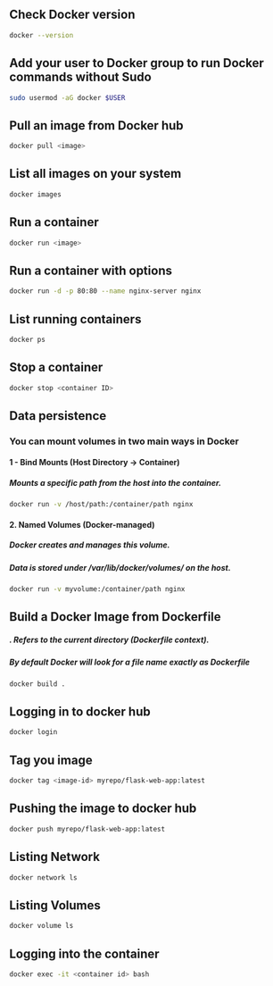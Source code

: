 

## Check Docker version
```bash
docker --version
```

## Add your user to Docker group to run Docker commands without Sudo
```bash
sudo usermod -aG docker $USER
```

## Pull an image from Docker hub
```bash
docker pull <image>
```

## List all images on your system
```bash
docker images
```

## Run a container
```bash
docker run <image>
```

## Run a container with options
```bash
docker run -d -p 80:80 --name nginx-server nginx
```

## List running containers
```bash
docker ps
```

## Stop a container
```bash
docker stop <container ID>
```

## Data persistence
### You can mount volumes in two main ways in Docker
#### 1 - Bind Mounts (Host Directory → Container)
##### Mounts a specific path from the host into the container.
```bash
docker run -v /host/path:/container/path nginx
```
#### 2. Named Volumes (Docker-managed)
##### Docker creates and manages this volume.
##### Data is stored under /var/lib/docker/volumes/ on the host.
```bash
docker run -v myvolume:/container/path nginx
```

## Build a Docker Image from Dockerfile
##### . Refers to the current directory (Dockerfile context).
##### By default Docker will look for a file name exactly as Dockerfile
```bash
docker build .
```

## Logging in to docker hub
```bash
docker login
```

## Tag you image 
```bash
docker tag <image-id> myrepo/flask-web-app:latest
```

## Pushing the image to docker hub
```bash
docker push myrepo/flask-web-app:latest
```


## Listing Network
```bash
docker network ls
```

## Listing Volumes
```bash
docker volume ls
```

## Logging into the container
```bash
docker exec -it <container id> bash
```





